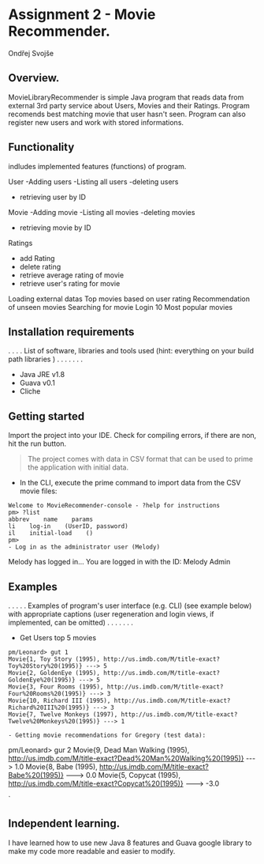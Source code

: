 # Assignment 2 - Movie Recommender.

Ondřej Svojše

## Overview.
MovieLibraryRecommender is simple Java program that reads data from external 3rd party service about Users, Movies and their Ratings. Program recomends best matching movie that user hasn't seen. Program can also register new users and work with stored informations.


## Functionality
indludes implemented features (functions) of program.

User
-Adding users
-Listing all users
-deleting users
- retrieving user by ID

Movie
-Adding movie
-Listing all movies
-deleting movies
- retrieving movie by ID

Ratings
- add Rating
- delete rating
- retrieve average rating of movie
- retrieve user's rating for movie

Loading external datas
Top movies based on user rating
Recommendation of unseen movies
Searching for movie
Login
10 Most popular movies


## Installation requirements
. . . .  List of software, libraries and tools used (hint: everything on your build path libraries ) . . . . . . .
+ Java JRE v1.8
+ Guava v0.1
+ Cliche

## Getting started

Import the project into your IDE. Check for compiling errors, if there are non, hit the run button.


>The project comes with data in CSV format that can be used to prime the application with initial data.
- In the CLI, execute the prime command to import data from the CSV movie files:
```
Welcome to MovieRecommender-console - ?help for instructions
pm> ?list
abbrev    name    params
li    log-in    (UserID, password)
il    initial-load    ()
pm>
- Log in as the administrator user (Melody)
```
Melody has logged in...
You are logged in with the ID: Melody
Admin

## Examples

. . . . . Examples of program's user interface (e.g. CLI)  (see example below) with appropriate captions (user regeneration and login views, if implemented, can be omitted) . . . . . . .

- Get Users top 5 movies
```
pm/Leonard> gut 1
Movie{1, Toy Story (1995), http://us.imdb.com/M/title-exact?Toy%20Story%20(1995)} ---> 5
Movie{2, GoldenEye (1995), http://us.imdb.com/M/title-exact?GoldenEye%20(1995)} ---> 5
Movie{3, Four Rooms (1995), http://us.imdb.com/M/title-exact?Four%20Rooms%20(1995)} ---> 3
Movie{10, Richard III (1995), http://us.imdb.com/M/title-exact?Richard%20III%20(1995)} ---> 3
Movie{7, Twelve Monkeys (1997), http://us.imdb.com/M/title-exact?Twelve%20Monkeys%20(1995)} ---> 1

- Getting movie recommendations for Gregory (test data):
```
pm/Leonard> gur 2
Movie{9, Dead Man Walking (1995), http://us.imdb.com/M/title-exact?Dead%20Man%20Walking%20(1995)} ---> 1.0
Movie{8, Babe (1995), http://us.imdb.com/M/title-exact?Babe%20(1995)} ---> 0.0
Movie{5, Copycat (1995), http://us.imdb.com/M/title-exact?Copycat%20(1995)} ---> -3.0

`
## Independent learning.

I have learned how to use new Java 8 features and Guava google library to make my code more readable and easier to modify.

